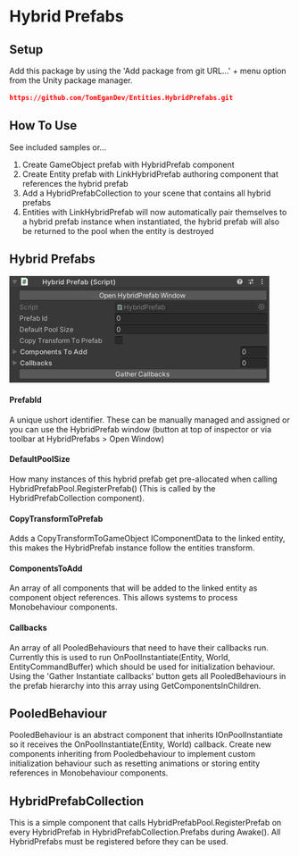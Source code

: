 # Hybrid Prefabs

## Setup

Add this package by using the 'Add package from git URL...' + menu option from the Unity package manager.

```json
https://github.com/TomEganDev/Entities.HybridPrefabs.git
```

## How To Use

See included samples or...

1. Create GameObject prefab with HybridPrefab component
2. Create Entity prefab with LinkHybridPrefab authoring component that references the hybrid prefab
3. Add a HybridPrefabCollection to your scene that contains all hybrid prefabs
4. Entities with LinkHybridPrefab will now automatically pair themselves to a hybrid prefab instance when instantiated, the hybrid prefab will also be returned to the pool when the entity is destroyed


## Hybrid Prefabs
![Hybrid Prefab Component Preview](./Documentation~/images/HybridPrefab.png)
#### PrefabId
A unique ushort identifier. These can be manually managed and assigned or you can use the HybridPrefab window (button at top of inspector or via toolbar at HybridPrefabs > Open Window)
#### DefaultPoolSize
How many instances of this hybrid prefab get pre-allocated when calling HybridPrefabPool.RegisterPrefab() (This is called by the HybridPrefabCollection component).
#### CopyTransformToPrefab
Adds a CopyTransformToGameObject IComponentData to the linked entity, this makes the HybridPrefab instance follow the entities transform.
#### ComponentsToAdd
An array of all components that will be added to the linked entity as component object references. This allows systems to process Monobehaviour components.
#### Callbacks
An array of all PooledBehaviours that need to have their callbacks run. Currently this is used to run OnPoolInstantiate(Entity, World, EntityCommandBuffer) which should be used for initialization behaviour.
Using the 'Gather Instantiate callbacks' button gets all PooledBehaviours in the prefab hierarchy into this array using GetComponentsInChildren.


## PooledBehaviour

PooledBehaviour is an abstract component that inherits IOnPoolInstantiate so it receives the OnPoolInstantiate(Entity, World) callback. Create new components inheriting from Pooledbehaviour to implement custom initialization behaviour such as resetting animations or storing entity references in Monobehaviour components.


## HybridPrefabCollection

This is a simple component that calls HybridPrefabPool.RegisterPrefab on every HybridPrefab in HybridPrefabCollection.Prefabs during Awake(). All HybridPrefabs must be registered before they can be used.